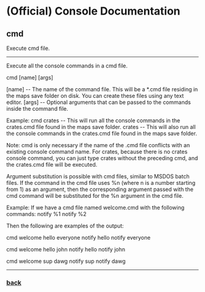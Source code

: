 
# (Official) Console Documentation

## cmd

Execute cmd file.

___

Execute all the console commands in a cmd file.

cmd [name] [args]

[name] -- The name of the command file. This will be a *.cmd file residing in the maps save folder on disk. You can create these files using any text editor.
[args] -- Optional arguments that can be passed to the commands inside the command file.

Example:
cmd crates -- This will run all the console commands in the crates.cmd file found in the maps save folder.
crates -- This will also run all the console commands in the crates.cmd file found in the maps save folder.

Note: cmd is only necessary if the name of the .cmd file conflicts with an existing console command name. For crates, because there is no crates console command, you can just type crates without the preceding cmd, and the crates.cmd file will be executed.

Argument substitution is possible with cmd files, similar to MSDOS batch files. If the command in the cmd file uses %n (where n is a number starting from 1) as an argument, then the corresponding argument passed with the cmd command will be substituted for the %n argument in the cmd file.

Example:
If we have a cmd file named welcome.cmd with the following commands:
notify %1
notify %2

Then the following are examples of the output:

cmd welcome hello everyone
notify hello
notify everyone

cmd welcome hello john
notify hello
notify john

cmd welcome sup dawg
notify sup
notify dawg

___

### [back](../commands)